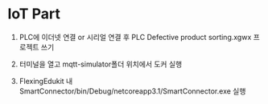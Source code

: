 # IoT Part

1. PLC에 이더넷 연결 or 시리얼 연결 후
PLC Defective product sorting.xgwx 프로젝트 쓰기

2. 터미널을 열고 mqtt-simulator폴더 위치에서
   도커 실행 

3. FlexingEdukit 내 SmartConnector/bin/Debug/netcoreapp3.1/SmartConnector.exe 실행